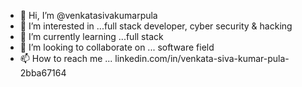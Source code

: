 - 👋 Hi, I’m @venkatasivakumarpula
- 👀 I’m interested in ...full stack developer, cyber security & hacking
- 🌱 I’m currently learning ...full stack
- 💞️ I’m looking to collaborate on ... software field
- 📫 How to reach me ... linkedin.com/in/venkata-siva-kumar-pula-2bba67164

<!---
venkatasivakumar pula/venkatasivakumar pula is a ✨ special ✨ repository because its `README.md` (this file) appears on your GitHub profile.
You can click the Preview link to take a look at your changes.
--->
